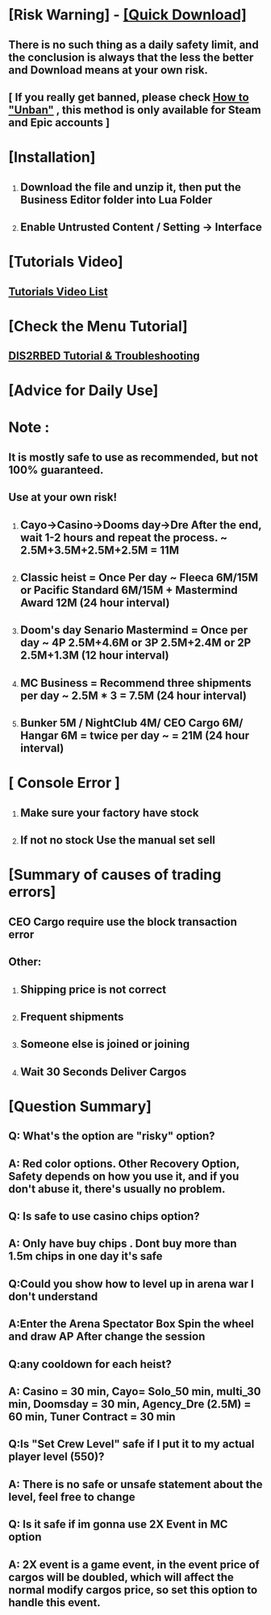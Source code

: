 # [Risk Warning]      -  [[Quick Download]](https://codeload.github.com/kzyoo/Business-Editor/zip/refs/heads/master)

## There is no such thing as a daily safety limit, and the conclusion is always that the less the better and Download means at your own risk.

## [ If you really get banned, please check [How to "Unban"](https://youtu.be/hWl0EAKuYKk) , this method is only available for Steam and Epic accounts ]

# [Installation]

1. ## Download the file and unzip it, then put the Business Editor folder into Lua Folder

2. ## Enable Untrusted Content /  Setting -> Interface

# [Tutorials Video]

## [Tutorials Video List](https://youtube.com/playlist?list=PLS7kTnJ3PNpkCghLi9cnZLZxLjRsGE4yh)

# [Check the Menu Tutorial]  

## [DIS2RBED Tutorial & Troubleshooting](https://w1tch.net/topic/298-dis2rbed-injection-tutorial-troubleshooting/)

# [Advice for Daily Use] 

# Note :

## It is mostly safe to use as recommended, but not 100% guaranteed.

## Use at your own risk!

1. ## Cayo->Casino->Dooms day->Dre After the end, wait 1-2 hours and repeat the process. ~ 2.5M+3.5M+2.5M+2.5M = 11M

2. ## Classic heist = Once Per day ~ Fleeca 6M/15M or Pacific Standard 6M/15M + Mastermind Award 12M (24 hour interval)

3. ## Doom's day Senario Mastermind = Once per day ~ 4P 2.5M+4.6M or 3P 2.5M+2.4M or 2P 2.5M+1.3M (12 hour interval)


4. ## MC Business = Recommend three shipments per day ~ 2.5M * 3 = 7.5M (24 hour interval)

5. ## Bunker 5M / NightClub 4M/ CEO Cargo 6M/ Hangar 6M = twice per day ~ = 21M (24 hour interval)

# [ Console Error ]

1. ## Make sure your factory have stock

2. ## If not no stock Use the manual set sell

# [Summary of causes of trading errors]

## CEO Cargo require use the block transaction error

## Other:

1. ## Shipping price is not correct

2. ## Frequent shipments

3. ## Someone else is joined or joining

4. ## Wait 30 Seconds Deliver Cargos

# [Question Summary]

## Q: What's the option are "risky" option?
## A: Red color options. Other Recovery Option, Safety depends on how you use it, and if you don't abuse it, there's usually no problem.

## Q: Is safe to use casino chips option?
## A: Only have buy chips . Dont buy more than 1.5m chips in one day it's safe

## Q:Could you show how to level up in arena war I don't understand
## A:Enter the Arena Spectator Box Spin the wheel and draw AP After change the session

## Q:any cooldown for each heist?
## A: Casino = 30 min, Cayo= Solo_50 min, multi_30 min, Doomsday = 30 min, Agency_Dre (2.5M) = 60 min, Tuner Contract = 30 min

## Q:Is "Set Crew Level" safe if I put it to my actual player level (550)?
## A: There is no safe or unsafe statement about the level, feel free to change

## Q: Is it safe if im gonna use 2X Event in MC option
## A:  2X event is a game event, in the event price of cargos will be doubled, which will affect the normal modify cargos price, so set this option to handle this event.
